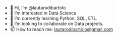 - 👋 Hi, I’m @lautarodibartolo
- 👀 I’m interested in Data Science
- 🌱 I’m currently learning Python, SQL, ETL.
- 💞️ I’m looking to collaborate on Data projects.
- 📫 How to reach me: lautarodibartolo@gmail.com

<!---
lautarodibartolo/lautarodibartolo is a ✨ special ✨ repository because its `README.md` (this file) appears on your GitHub profile.
You can click the Preview link to take a look at your changes.
--->
